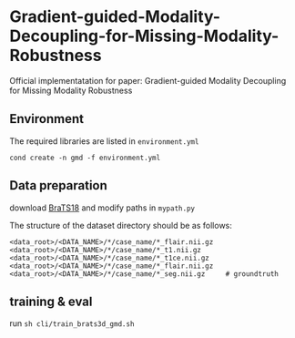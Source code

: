 # Gradient-guided-Modality-Decoupling-for-Missing-Modality-Robustness
Official implementatation for paper: Gradient-guided Modality Decoupling for Missing Modality Robustness

## Environment
The required libraries are listed in `environment.yml`
```
cond create -n gmd -f environment.yml
```
## Data preparation
download [BraTS18](https://www.med.upenn.edu/sbia/brats2018/registration.html) and modify paths in `mypath.py`

The structure of the dataset directory should be as follows:
```
<data_root>/<DATA_NAME>/*/case_name/*_flair.nii.gz      
<data_root>/<DATA_NAME>/*/case_name/*_t1.nii.gz   
<data_root>/<DATA_NAME>/*/case_name/*_t1ce.nii.gz   
<data_root>/<DATA_NAME>/*/case_name/*_flair.nii.gz
<data_root>/<DATA_NAME>/*/case_name/*_seg.nii.gz     # groundtruth 
```

## training & eval
run `sh cli/train_brats3d_gmd.sh`
